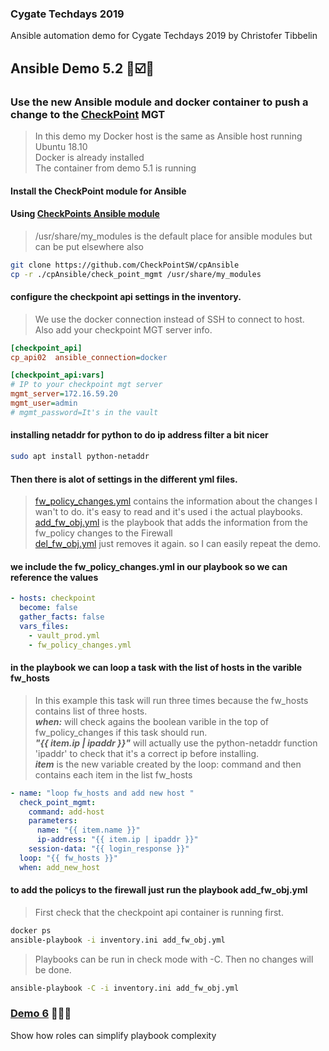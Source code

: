 ### Cygate Techdays 2019
Ansible automation demo for Cygate Techdays 2019 by Christofer Tibbelin
## Ansible Demo 5.2 :whale::ballot_box_with_check::metal:
### Use the new Ansible module and docker container to push a change to the [CheckPoint](https://www.checkpoint.com/) MGT
> In this demo my Docker host is the same as Ansible host running Ubuntu 18.10\
> Docker is already installed\
> The container from demo 5.1 is running
#### Install the CheckPoint module for Ansible
#### Using [CheckPoints Ansible module](https://github.com/CheckPointSW/cpAnsible)
> /usr/share/my_modules is the default place for ansible modules but can be put elsewhere also
```sh
git clone https://github.com/CheckPointSW/cpAnsible
cp -r ./cpAnsible/check_point_mgmt /usr/share/my_modules
```
#### configure the checkpoint api settings in the inventory.
> We use the docker connection instead of SSH to connect to host.\
> Also add your checkpoint MGT server info.
```INI
[checkpoint_api]
cp_api02  ansible_connection=docker

[checkpoint_api:vars]
# IP to your checkpoint mgt server
mgmt_server=172.16.59.20
mgmt_user=admin
# mgmt_password=It's in the vault
```
#### installing netaddr for python to do ip address filter a bit nicer
```sh
sudo apt install python-netaddr
```
#### Then there is alot of settings in the different yml files.
> [fw_policy_changes.yml](fw_policy_changes.yml) contains the information about the changes I wan't to do. it's easy to read and it's used i the actual playbooks.\
> [add_fw_obj.yml](add_fw_obj.yml) is the playbook that adds the information from the fw_policy changes to the Firewall\
> [del_fw_obj.yml](del_fw_obj.yml) just removes it again. so I can easily repeat the demo.
#### we include the fw_policy_changes.yml in our playbook so we can reference the values
```yml
- hosts: checkpoint
  become: false
  gather_facts: false
  vars_files:
    - vault_prod.yml
    - fw_policy_changes.yml
```
#### in the playbook we can loop a task with the list of hosts in the varible fw_hosts
> In this example this task will run three times because the fw_hosts contains list of three hosts.\
> **_when:_** will check agains the boolean varible in the top of fw_policy_changes if this task should run.\
> **_"{{ item.ip | ipaddr }}"_** will actually use the python-netaddr function 'ipaddr' to check that it's a correct ip before installing.\
> **_item_** is the new variable created by the loop: command and then contains each item in the list fw_hosts
```yml
- name: "loop fw_hosts and add new host "
  check_point_mgmt:
    command: add-host
    parameters:
      name: "{{ item.name }}"
      ip-address: "{{ item.ip | ipaddr }}"
    session-data: "{{ login_response }}"
  loop: "{{ fw_hosts }}"
  when: add_new_host
```
#### to add the policys to the firewall just run the playbook add_fw_obj.yml
> First check that the checkpoint api container is running first.
```sh
docker ps
ansible-playbook -i inventory.ini add_fw_obj.yml
```
> Playbooks can be run in check mode with -C. Then no changes will be done.
```sh
ansible-playbook -C -i inventory.ini add_fw_obj.yml
```
### [Demo 6](../demo6/) :blue_book::green_book::orange_book:
Show how roles can simplify playbook complexity
